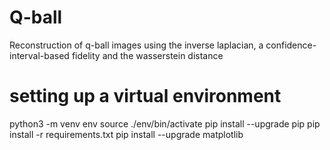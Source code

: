 # Q-ball
Reconstruction of q-ball images using the inverse laplacian, a confidence-interval-based fidelity and the wasserstein distance

# setting up a virtual environment
python3 -m venv env
source ./env/bin/activate
pip install --upgrade pip
pip install -r requirements.txt
pip install --upgrade matplotlib

